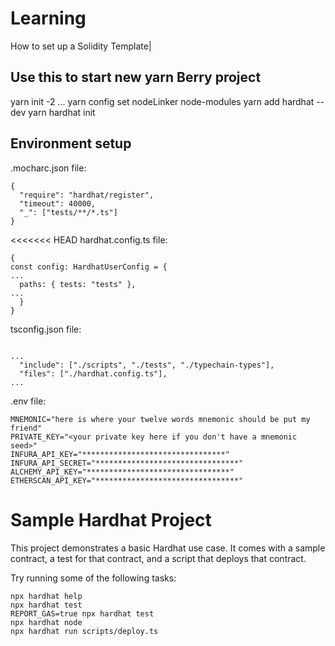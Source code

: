 # Learning

How to set up a Solidity Template|

## Use this to start new yarn Berry project

yarn init -2
    ...
yarn config set nodeLinker node-modules
yarn add hardhat --dev
yarn hardhat init

## Environment setup

.mocharc.json file:
```
{
  "require": "hardhat/register",
  "timeout": 40000,
  "_": ["tests/**/*.ts"]
}

```
<<<<<<< HEAD
hardhat.config.ts file:
```
{
const config: HardhatUserConfig = {
...
  paths: { tests: "tests" },
...
  }
}
```

tsconfig.json file:
```

...
  "include": ["./scripts", "./tests", "./typechain-types"],
  "files": ["./hardhat.config.ts"],
...

```

.env file:
```
MNEMONIC="here is where your twelve words mnemonic should be put my friend"
PRIVATE_KEY="<your private key here if you don't have a mnemonic seed>"
INFURA_API_KEY="********************************"
INFURA_API_SECRET="********************************"
ALCHEMY_API_KEY="********************************"
ETHERSCAN_API_KEY="********************************"
```


# Sample Hardhat Project



This project demonstrates a basic Hardhat use case. It comes with a sample contract, a test for that contract, and a script that deploys that contract.

Try running some of the following tasks:

```shell
npx hardhat help
npx hardhat test
REPORT_GAS=true npx hardhat test
npx hardhat node
npx hardhat run scripts/deploy.ts
```
